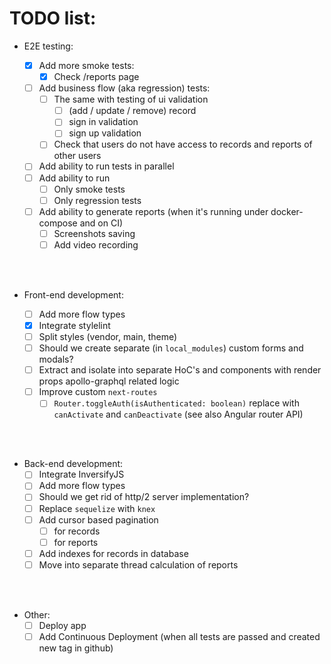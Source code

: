 # TODO list:

- E2E testing:

  - [x] Add more smoke tests:
    - [x] Check /reports page
  - [ ] Add business flow (aka regression) tests:
    - [ ] The same with testing of ui validation
      - [ ] (add / update / remove) record
      - [ ] sign in validation
      - [ ] sign up validation
    - [ ] Check that users do not have access to records and reports of other users
  - [ ] Add ability to run tests in parallel
  - [ ] Add ability to run
    - [ ] Only smoke tests
    - [ ] Only regression tests
  - [ ] Add ability to generate reports (when it's running under docker-compose and on CI)
    - [ ] Screenshots saving
    - [ ] Add video recording

<br><br>

- Front-end development:

  - [ ] Add more flow types
  - [x] Integrate stylelint
  - [ ] Split styles (vendor, main, theme)
  - [ ] Should we create separate (in `local_modules`) custom forms and modals?
  - [ ] Extract and isolate into separate HoC's and components with render props apollo-graphql related logic
  - [ ] Improve custom `next-routes`
    - [ ] `Router.toggleAuth(isAuthenticated: boolean)` replace with `canActivate` and `canDeactivate` (see also Angular router API)

<br><br>

- Back-end development:
  - [ ] Integrate InversifyJS
  - [ ] Add more flow types
  - [ ] Should we get rid of http/2 server implementation?
  - [ ] Replace `sequelize` with `knex`
  - [ ] Add cursor based pagination
    - [ ] for records
    - [ ] for reports
  - [ ] Add indexes for records in database
  - [ ] Move into separate thread calculation of reports

<br><br>

- Other:
  - [ ] Deploy app
  - [ ] Add Continuous Deployment (when all tests are passed and created new tag in github)
